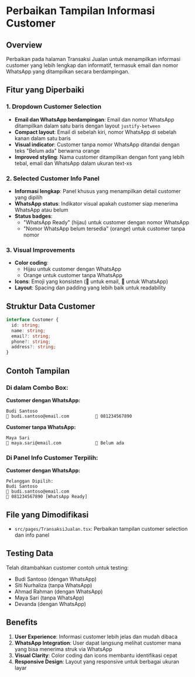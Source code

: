 # Perbaikan Tampilan Informasi Customer

## Overview
Perbaikan pada halaman Transaksi Jualan untuk menampilkan informasi customer yang lebih lengkap dan informatif, termasuk email dan nomor WhatsApp yang ditampilkan secara berdampingan.

## Fitur yang Diperbaiki

### 1. Dropdown Customer Selection
- **Email dan WhatsApp berdampingan**: Email dan nomor WhatsApp ditampilkan dalam satu baris dengan layout `justify-between`
- **Compact layout**: Email di sebelah kiri, nomor WhatsApp di sebelah kanan dalam satu baris
- **Visual indicator**: Customer tanpa nomor WhatsApp ditandai dengan teks "Belum ada" berwarna orange
- **Improved styling**: Nama customer ditampilkan dengan font yang lebih tebal, email dan WhatsApp dalam ukuran text-xs

### 2. Selected Customer Info Panel
- **Informasi lengkap**: Panel khusus yang menampilkan detail customer yang dipilih
- **WhatsApp status**: Indikator visual apakah customer siap menerima WhatsApp atau belum
- **Status badges**: 
  - "WhatsApp Ready" (hijau) untuk customer dengan nomor WhatsApp
  - "Nomor WhatsApp belum tersedia" (orange) untuk customer tanpa nomor

### 3. Visual Improvements
- **Color coding**: 
  - Hijau untuk customer dengan WhatsApp
  - Orange untuk customer tanpa WhatsApp
- **Icons**: Emoji yang konsisten (📧 untuk email, 📱 untuk WhatsApp)
- **Layout**: Spacing dan padding yang lebih baik untuk readability

## Struktur Data Customer
```typescript
interface Customer {
  id: string;
  name: string;
  email?: string;
  phone?: string;
  address?: string;
}
```

## Contoh Tampilan

### Di dalam Combo Box:

**Customer dengan WhatsApp:**
```
Budi Santoso
📧 budi.santoso@email.com          📱 081234567890
```

**Customer tanpa WhatsApp:**
```
Maya Sari
📧 maya.sari@email.com             📱 Belum ada
```

### Di Panel Info Customer Terpilih:

**Customer dengan WhatsApp:**
```
Pelanggan Dipilih:
Budi Santoso
📧 budi.santoso@email.com
📱 081234567890 [WhatsApp Ready]
```

## File yang Dimodifikasi
- `src/pages/TransaksiJualan.tsx`: Perbaikan tampilan customer selection dan info panel

## Testing Data
Telah ditambahkan customer contoh untuk testing:
- Budi Santoso (dengan WhatsApp)
- Siti Nurhaliza (tanpa WhatsApp)
- Ahmad Rahman (dengan WhatsApp)
- Maya Sari (tanpa WhatsApp)
- Devanda (dengan WhatsApp)

## Benefits
1. **User Experience**: Informasi customer lebih jelas dan mudah dibaca
2. **WhatsApp Integration**: User dapat langsung melihat customer mana yang bisa menerima struk via WhatsApp
3. **Visual Clarity**: Color coding dan icons membantu identifikasi cepat
4. **Responsive Design**: Layout yang responsive untuk berbagai ukuran layar